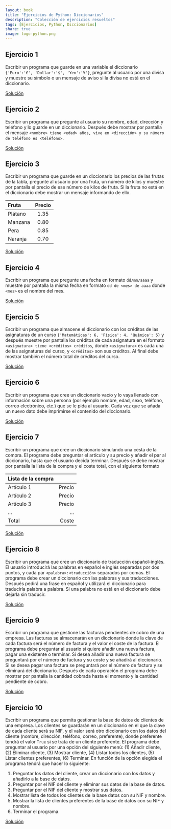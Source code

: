 ```yaml
---
layout: book
title: "Ejercicios de Python: Diccionarios"
description: "Colección de ejercicios resueltos"
tags: [Ejercicios, Python, Diccionarios]
share: true
image: logo-python.png
---
```


## Ejercicio 1

Escribir un programa que guarde en una variable el diccionario `{'Euro':'€', 'Dollar':'$', 'Yen':'¥'}`, pregunte al usuario por una divisa y muestre su símbolo o un mensaje de aviso si la divisa no está en el diccionario.

<a href="https://nbviewer.jupyter.org/github/asalber/asalber.github.io/blob/master/python/ejercicios/soluciones/diccionarios/ejercicio1.ipynb" class="btn btn-info">Solución</a>

## Ejercicio 2

Escribir un programa que pregunte al usuario su nombre, edad, dirección y teléfono y lo guarde en un diccionario. Después debe mostrar por pantalla el mensaje `<nombre> tiene <edad> años, vive en <dirección> y su número de teléfono es <teléfono>`.

<a href="https://nbviewer.jupyter.org/github/asalber/asalber.github.io/blob/master/python/ejercicios/soluciones/diccionarios/ejercicio2.ipynb" class="btn btn-info">Solución</a>

## Ejercicio 3

Escribir un programa que guarde en un diccionario los precios de las frutas de la tabla, pregunte al usuario por una fruta, un número de kilos y muestre por pantalla el precio de ese número de kilos de fruta. Si la fruta no está en el diccionario debe mostrar un mensaje informando de ello.

| Fruta | Precio|
|:-|:-:|
|Plátano | 1.35 |
|Manzana | 0.80|
|Pera| 0.85|
|Naranja | 0.70|

<a href="https://nbviewer.jupyter.org/github/asalber/asalber.github.io/blob/master/python/ejercicios/soluciones/diccionarios/ejercicio3.ipynb" class="btn btn-info">Solución</a>

## Ejercicio 4

Escribir un programa que pregunte una fecha en formato `dd/mm/aaaa` y muestre por pantalla la misma fecha en formato `dd de <mes> de aaaa` donde `<mes>` es el nombre del mes.

<a href="https://nbviewer.jupyter.org/github/asalber/asalber.github.io/blob/master/python/ejercicios/soluciones/diccionarios/ejercicio4.ipynb" class="btn btn-info">Solución</a>

## Ejercicio 5

Escribir un programa que almacene el diccionario con los créditos de las asignaturas de un curso `{'Matemáticas': 6, 'Física': 4, 'Química': 5}` y después muestre por pantalla los créditos de cada asignatura en el formato `<asignatura> tiene <créditos> créditos`, donde `<asignatura>` es cada una de las asignaturas del curso, y `<créditos>` son sus créditos. Al final debe mostrar también el número total de créditos del curso.

<a href="https://nbviewer.jupyter.org/github/asalber/asalber.github.io/blob/master/python/ejercicios/soluciones/diccionarios/ejercicio5.ipynb" class="btn btn-info">Solución</a>

## Ejercicio 6

Escribir un programa que cree un diccionario vacío y lo vaya llenado con información sobre una persona (por ejemplo nombre, edad, sexo, teléfono, correo electrónico, etc.) que se le pida al usuario. Cada vez que se añada un nuevo dato debe imprimirse el contenido del diccionario.

<a href="https://nbviewer.jupyter.org/github/asalber/asalber.github.io/blob/master/python/ejercicios/soluciones/diccionarios/ejercicio6.ipynb" class="btn btn-info">Solución</a>

## Ejercicio 7

Escribir un programa que cree un diccionario simulando una cesta de la compra. El programa debe preguntar el artículo y su precio y añadir el par al diccionario, hasta que el usuario decida terminar. Después se debe mostrar por pantalla la lista de la compra y el coste total, con el siguiente formato

|Lista de la compra| |
|:-|-:|
|Artículo 1 | Precio|
|Artículo 2 | Precio|
|Artículo 3 | Precio|
|...| ...|
|Total| Coste|

<a href="https://nbviewer.jupyter.org/github/asalber/asalber.github.io/blob/master/python/ejercicios/soluciones/diccionarios/ejercicio7.ipynb" class="btn btn-info">Solución</a>

## Ejercicio 8

Escribir un programa que cree un diccionario de traducción español-inglés. El usuario introducirá las palabras en español e inglés separadas por dos puntos, y cada par `<palabra>:<traducción>` separados por comas. El programa debe crear un diccionario con las palabras y sus traducciones. Después pedirá una frase en español y utilizará el diccionario para traducirla palabra a palabra. Si una palabra no está en el diccionario debe dejarla sin traducir.

<a href="https://nbviewer.jupyter.org/github/asalber/asalber.github.io/blob/master/python/ejercicios/soluciones/diccionarios/ejercicio8.ipynb" class="btn btn-info">Solución</a>

## Ejercicio 9

Escribir un programa que gestione las facturas pendientes de cobro de una empresa. Las facturas se almacenarán en un diccionario donde la clave de cada factura será el número de factura y el valor el coste de la factura. El programa debe preguntar al usuario si quiere añadir una nueva factura, pagar una existente o terminar. Si desea añadir una nueva factura se preguntará por el número de factura y su coste y se añadirá al diccionario. Si se desea pagar una factura se preguntará por el número de factura y se eliminará del diccionario. Después de cada operación el programa debe mostrar por pantalla la cantidad cobrada hasta el momento y la cantidad pendiente de cobro.

<a href="https://nbviewer.jupyter.org/github/asalber/asalber.github.io/blob/master/python/ejercicios/soluciones/diccionarios/ejercicio9.ipynb" class="btn btn-info">Solución</a>

## Ejercicio 10

Escribir un programa que permita gestionar la base de datos de clientes de una empresa. Los clientes se guardarán en un diccionario en el que la clave de cada cliente será su NIF, y el valor será otro diccionario con los datos del cliente (nombre, dirección, teléfono, correo, preferente), donde preferente tendrá el valor `True` si se trata de un cliente preferente. El programa debe preguntar al usuario por una opción del siguiente menú: (1) Añadir cliente, (2) Eliminar cliente, (3) Mostrar cliente, (4) Listar todos los clientes, (5) Listar clientes preferentes, (6) Terminar. En función de la opción elegida el programa tendrá que hacer lo siguiente:

1. Preguntar los datos del cliente, crear un diccionario con los datos y añadirlo a la base de datos.
2. Preguntar por el NIF del cliente y eliminar sus datos de la base de datos.
3. Preguntar por el NIF del cliente y mostrar sus datos.
4. Mostrar lista de todos los clientes de la base datos con su NIF y nombre.
5. Mostrar la lista de clientes preferentes de la base de datos con su NIF y nombre.
6. Terminar el programa.

<a href="https://nbviewer.jupyter.org/github/asalber/asalber.github.io/blob/master/python/ejercicios/soluciones/diccionarios/ejercicio10.ipynb" class="btn btn-info">Solución</a>